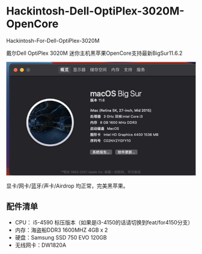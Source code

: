 # Hackintosh-Dell-OptiPlex-3020M-OpenCore
Hackintosh-For-Dell-OptiPlex-3020M

戴尔Dell OptiPlex 3020M 迷你主机黑苹果OpenCore支持最新BigSur11.6.2

![系统截图](https://github.com/uknowzheng/Hackintosh-Dell-OptiPlex-3020M/blob/main/info.png)

显卡/网卡/蓝牙/声卡/Airdrop 均正常，完美黑苹果。

## 配件清单
- CPU： i5-4590 标压版本（如果是i3-4150的话请切换到feat/for4150分支）
- 内存：海盗船DDR3 1600MHZ 4GB x 2
- 硬盘：Samsung SSD 750 EVO 120GB
- 无线网卡：DW1820A








